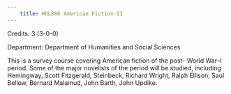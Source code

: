 ```yaml
---
    title: HUL886 American Fiction-II
---
```

Credits: 3 (3-0-0)

Department: Department of Humanities and Social Sciences

This is a survey course covering American fiction of the post- World War–I period. Some of the major novelists of the period will be studied, including Hemingway, Scott Fitzgerald, Steinbeck, Richard Wright, Ralph Ellison, Saul Bellow, Bernard Malamud, John Barth, John Updike.